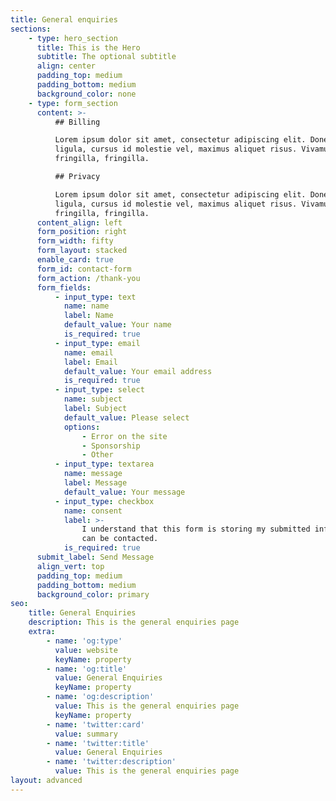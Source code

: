 ```yaml
---
title: General enquiries
sections:
    - type: hero_section
      title: This is the Hero
      subtitle: The optional subtitle
      align: center
      padding_top: medium
      padding_bottom: medium
      background_color: none
    - type: form_section
      content: >-
          ## Billing

          Lorem ipsum dolor sit amet, consectetur adipiscing elit. Donec nisl
          ligula, cursus id molestie vel, maximus aliquet risus. Vivamus in nibh
          fringilla, fringilla.

          ## Privacy

          Lorem ipsum dolor sit amet, consectetur adipiscing elit. Donec nisl
          ligula, cursus id molestie vel, maximus aliquet risus. Vivamus in nibh
          fringilla, fringilla.
      content_align: left
      form_position: right
      form_width: fifty
      form_layout: stacked
      enable_card: true
      form_id: contact-form
      form_action: /thank-you
      form_fields:
          - input_type: text
            name: name
            label: Name
            default_value: Your name
            is_required: true
          - input_type: email
            name: email
            label: Email
            default_value: Your email address
            is_required: true
          - input_type: select
            name: subject
            label: Subject
            default_value: Please select
            options:
                - Error on the site
                - Sponsorship
                - Other
          - input_type: textarea
            name: message
            label: Message
            default_value: Your message
          - input_type: checkbox
            name: consent
            label: >-
                I understand that this form is storing my submitted information so I
                can be contacted.
            is_required: true
      submit_label: Send Message
      align_vert: top
      padding_top: medium
      padding_bottom: medium
      background_color: primary
seo:
    title: General Enquiries
    description: This is the general enquiries page
    extra:
        - name: 'og:type'
          value: website
          keyName: property
        - name: 'og:title'
          value: General Enquiries
          keyName: property
        - name: 'og:description'
          value: This is the general enquiries page
          keyName: property
        - name: 'twitter:card'
          value: summary
        - name: 'twitter:title'
          value: General Enquiries
        - name: 'twitter:description'
          value: This is the general enquiries page
layout: advanced
---
```

